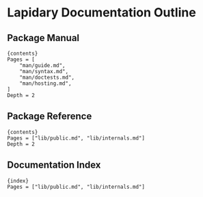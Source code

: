 # Lapidary Documentation Outline

## Package Manual

    {contents}
    Pages = [
        "man/guide.md",
        "man/syntax.md",
        "man/doctests.md",
        "man/hosting.md",
    ]
    Depth = 2

## Package Reference

    {contents}
    Pages = ["lib/public.md", "lib/internals.md"]
    Depth = 2

## Documentation Index

    {index}
    Pages = ["lib/public.md", "lib/internals.md"]
